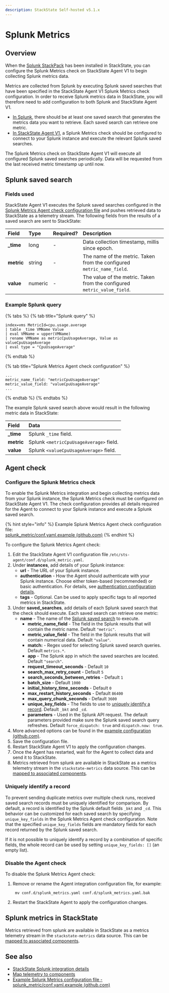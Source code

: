 ```yaml
---
description: StackState Self-hosted v5.1.x 
---
```


# Splunk Metrics

## Overview

When the [Splunk StackPack](splunk_stackpack.md) has been installed in StackState, you can configure the Splunk Metrics check on StackState Agent V1 to begin collecting Splunk metrics data.

Metrics are collected from Splunk by executing Splunk saved searches that have been specified in the StackState Agent V1 Splunk Metrics check configuration. In order to receive Splunk metrics data in StackState, you will therefore need to add configuration to both Splunk and StackState Agent V1.

* [In Splunk](splunk_metrics.md#splunk-saved-search), there should be at least one saved search that generates the metrics data you want to retrieve. Each saved search can retrieve one metric.
* [In StackState Agent V1](splunk_metrics.md#agent-check), a Splunk Metrics check should be configured to connect to your Splunk instance and execute the relevant Splunk saved searches.

The Splunk Metrics check on StackState Agent V1 will execute all configured Splunk saved searches periodically. Data will be requested from the last received metric timestamp up until now.

## Splunk saved search

### Fields used

StackState Agent V1 executes the Splunk saved searches configured in the [Splunk Metrics Agent check configuration file](splunk_metrics.md#agent-check) and pushes retrieved data to StackState as a telemetry stream. The following fields from the results of a saved search are sent to StackState:

| Field | Type | Required? | Description |
| :--- | :--- | :--- | :--- |
| **\_time** | long | - | Data collection timestamp, millis since epoch. |
| **metric** | string | - | The name of the metric. Taken from the configured `metric_name_field`. |
| **value** | numeric | - | The value of the metric. Taken from the configured `metric_value_field`. |

### Example Splunk query

{% tabs %}
{% tab title="Splunk query" %}
```text
index=vms MetricId=cpu.usage.average
| table _time VMName Value    
| eval VMName = upper(VMName)
| rename VMName as metricCpuUsageAverage, Value as valueCpuUsageAverage
| eval type = "CpuUsageAverage"
```
{% endtab %}

{% tab title="Splunk Metrics Agent check configuration" %}
```text
...
metric_name_field: "metricCpuUsageAverage"
metric_value_field: "valueCpuUsageAverage"
...
```
{% endtab %}
{% endtabs %}

The example Splunk saved search above would result in the following metric data in StackState:

| Field | Data |
| :--- | :--- |
| **\_time** | Splunk `_time` field. |
| **metric** | Splunk `<metricCpuUsageAverage>` field. |
| **value** | Splunk `<valueCpuUsageAverage>` field. |

## Agent check

### Configure the Splunk Metrics check

To enable the Splunk Metrics integration and begin collecting metrics data from your Splunk instance, the Splunk Metrics check must be configured on StackState Agent V1. The check configuration provides all details required for the Agent to connect to your Splunk instance and execute a Splunk saved search.

{% hint style="info" %}
Example Splunk Metrics Agent check configuration file:  
[splunk\_metric/conf.yaml.example \(github.com\)](https://github.com/StackVista/sts-agent-integrations-core/blob/master/splunk_metric/conf.yaml.example)
{% endhint %}

To configure the Splunk Metrics Agent check:

1. Edit the StackState Agent V1 configuration file `/etc/sts-agent/conf.d/splunk_metric.yaml`.
2. Under **instances**, add details of your Splunk instance:
   * **url** - The URL of your Splunk instance.
   * **authentication** - How the Agent should authenticate with your Splunk instance. Choose either token-based \(recommended\) or basic authentication. For details, see [authentication configuration details](splunk_stackpack.md#authentication).
   * **tags** - Optional. Can be used to apply specific tags to all reported metrics in StackState.
3. Under **saved\_searches**, add details of each Splunk saved search that the check should execute. Each saved search can retrieve one metric: 
   * **name** - The name of the [Splunk saved search](splunk_metrics.md#splunk-saved-search) to execute.
     * **metric\_name\_field** - The field in the Splunk results that will contain the metric name. Default `"metric"`.
     * **metric\_value\_field** - The field in the Splunk results that will contain numerical data. Default `"value"`.
     * **match:** - Regex used for selecting Splunk saved search queries. Default `metrics.*`.
     * **app** - The Splunk app in which the saved searches are located. Default `"search"`.
     * **request\_timeout\_seconds** - Default `10`
     * **search\_max\_retry\_count** - Default `5`
     * **search\_seconds\_between\_retries** - Default `1`
     * **batch\_size** - Default `1000`
     * **initial\_history\_time\_seconds** - Default `0`
     * **max\_restart\_history\_seconds** - Default `86400`
     * **max\_query\_chunk\_seconds** - Default `3600`
     * **unique\_key\_fields** - The fields to use to [uniquely identify a record](splunk_metrics.md#uniquely-identify-a-record). Default `_bkt` and `_cd`.
     * **parameters** - Used in the Splunk API request. The default parameters provided make sure the Splunk saved search query refreshes. Default `force_dispatch: true` and `dispatch.now: true`.
4. More advanced options can be found in the [example configuration \(github.com\)](https://github.com/StackVista/sts-agent-integrations-core/blob/master/splunk_metric/conf.yaml.example). 
5. Save the configuration file.
6. Restart StackState Agent V1 to apply the configuration changes.
7. Once the Agent has restarted, wait for the Agent to collect data and send it to StackState.
8. Metrics retrieved from splunk are available in StackState as a metrics telemetry stream in the `stackstate-metrics` data source. This can be [mapped to associated components](../../../use/metrics-and-events/add-telemetry-to-element.md).

### Uniquely identify a record

To prevent sending duplicate metrics over multiple check runs, received saved search records must be uniquely identified for comparison. By default, a record is identified by the Splunk default fields `_bkt` and `_cd`. This behavior can be customized for each saved search by specifying `unique_key_fields` in the Splunk Metrics Agent check configuration. Note that the specified `unique_key_fields` fields are mandatory fields for each record returned by the Splunk saved search.

If it is not possible to uniquely identify a record by a combination of specific fields, the whole record can be used by setting `unique_key_fields: []` \(an empty list\).

### Disable the Agent check

To disable the Splunk Metrics Agent check:

1. Remove or rename the Agent integration configuration file, for example:

   ```text
    mv conf.d/splunk_metrics.yaml conf.d/splunk_metrics.yaml.bak
   ```

2. Restart the StackState Agent to apply the configuration changes.

## Splunk metrics in StackState

Metrics retrieved from splunk are available in StackState as a metrics telemetry stream in the `stackstate-metrics` data source. This can be [mapped to associated components](../../../use/metrics-and-events/add-telemetry-to-element.md).

## See also

* [StackState Splunk integration details](splunk_stackpack.md)
* [Map telemetry to components](../../../use/metrics-and-events/add-telemetry-to-element.md)
* [Example Splunk Metrics configuration file - splunk\_metric/conf.yaml.example \(github.com\)](https://github.com/StackVista/sts-agent-integrations-core/blob/master/splunk_metric/conf.yaml.example)

